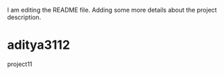 I am editing the README file. Adding some more details about the project description.
# aditya3112
project11
